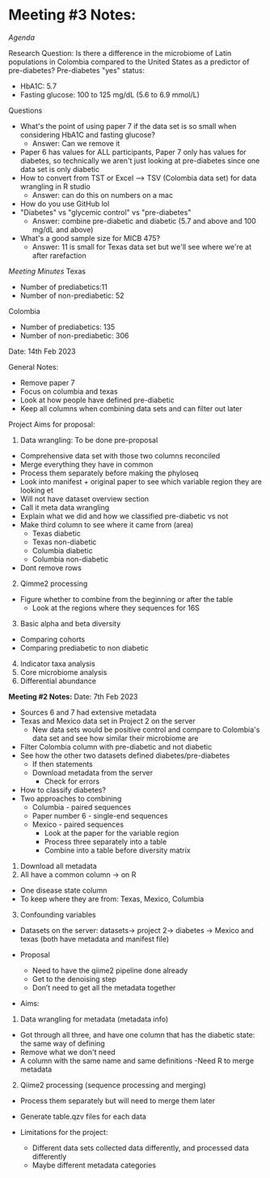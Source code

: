 # Meeting #3 Notes:
*Agenda*

Research Question: Is there a difference in the microbiome of Latin populations in Colombia compared to the United States as a predictor of pre-diabetes?
Pre-diabetes "yes" status: 
- HbA1C: 5.7 
- Fasting glucose: 100 to 125 mg/dL (5.6 to 6.9 mmol/L)

Questions
  - What's the point of using paper 7 if the data set is so small when considering HbA1C and fasting glucose?
      - Answer: Can we remove it
  - Paper 6 has values for ALL participants, Paper 7 only has values for diabetes, so technically we aren't just looking at pre-diabetes since one data set is only diabetic  
  - How to convert from TST or Excel --> TSV (Colombia data set) for data wrangling in R studio
      - Answer: can do this on numbers on a mac 
  - How do you use GitHub lol
  - "Diabetes" vs "glycemic control" vs "pre-diabetes"
      - Answer: combine pre-diabetic and diabetic (5.7 and above and 100 mg/dL and above) 
  - What's a good sample size for MICB 475?
      - Answer: 11 is small for Texas data set but we'll see where we're at after rarefaction 

*Meeting Minutes*
Texas
- Number of prediabetics:11
- Number of non-prediabetic: 52

Colombia
- Number of prediabetics: 135
- Number of non-prediabetic: 306

Date: 14th Feb 2023

General Notes: 
- Remove paper 7
- Focus on columbia and texas 
- Look at how people have defined pre-diabetic 
- Keep all columns when combining data sets and can filter out later 


Project Aims for proposal:

1. Data wrangling: To be done pre-proposal 
- Comprehensive data set with those two columns reconciled 
- Merge everything they have in common 
- Process them separately before making the phyloseq 
- Look into manifest + original paper to see which variable region they are looking et
- Will not have dataset overview section
- Call it meta data wrangling
- Explain what we did and how we classified pre-diabetic vs not
- Make third column to see where it came from (area)
  - Texas diabetic
  - Texas non-diabetic 
  - Columbia diabetic
  - Columbia non-diabetic 
- Dont remove rows

2. Qimme2 processing 
- Figure whether to combine from the beginning or after the table
  - Look at the regions where they sequences for 16S

3. Basic alpha and beta diversity 
- Comparing cohorts
- Comparing prediabetic to non diabetic 

4. Indicator taxa analysis 
5. Core microbiome analysis 
6. Differential abundance 


**Meeting #2 Notes:**
Date: 7th Feb 2023

- Sources 6 and 7 had extensive metadata 
- Texas and Mexico data set in Project 2 on the server 
  - New data sets would be positive control and compare to Colombia's data set and see how similar their microbiome are 
- Filter Colombia column with pre-diabetic and not diabetic 
- See how the other two datasets defined diabetes/pre-diabetes
  - If then statements 
  - Download metadata from the server
    - Check for errors 
- How to classify diabetes?
- Two approaches to combining
  - Columbia - paired sequences
  - Paper number 6 - single-end sequences
  - Mexico - paired sequences
      - Look at the paper for the variable region
      - Process three separately into a table 
      - Combine into a table before diversity matrix 
1. Download all metadata 
2. All have a common column → on R
- One disease state column 
- To keep where they are from: Texas, Mexico, Columbia
3. Confounding variables 

- Datasets on the server: datasets→ project 2→ diabetes → Mexico and texas (both have metadata and manifest file)
- Proposal
    - Need to have the qiime2 pipeline done already
    - Get to the denoising step 
    - Don’t need to get all the metadata together

- Aims:
1. Data wrangling for metadata (metadata info)
- Got through all three, and have one column that has the diabetic state: the same way of defining 
- Remove what we don't need 
- A column with the same name and same definitions 
-Need R to merge metadata
2. Qiime2 processing (sequence processing and merging)
- Process them separately but will need to merge them later 
- Generate table.qzv files for each data 

- Limitations for the project:
    - Different data sets collected data differently, and processed data differently 
    - Maybe different metadata categories 

